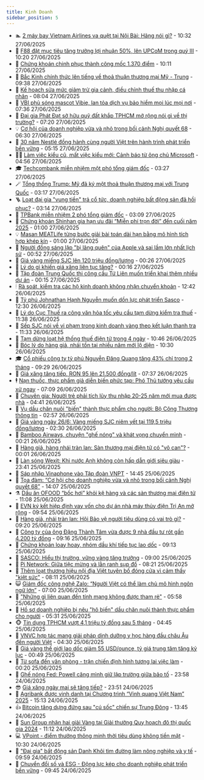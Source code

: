 ```yaml
---
title: Kinh Doanh
sidebar_position: 5
---
```


<!-- dantri-kinh-doanh:START -->
- 🏊 [2 máy bay Vietnam Airlines va quệt tại Nội Bài: Hãng nói gì?](https://dantri.com.vn/kinh-doanh/2-may-bay-vietnam-airlines-va-quet-tai-noi-bai-hang-noi-gi-20250627172508742.htm) - 10:32 27/06/2025
- 🦆 [F88 đặt mục tiêu tăng trưởng lợi nhuận 50%, lên UPCoM trong quý III](https://dantri.com.vn/kinh-doanh/f88-dat-muc-tieu-tang-truong-loi-nhuan-50-len-upcom-trong-quy-iii-20250627164217662.htm) - 10:20 27/06/2025
- 🦄 [Chứng khoán chinh phục thành công mốc 1.370 điểm](https://dantri.com.vn/kinh-doanh/chung-khoan-chinh-phuc-thanh-cong-moc-1370-diem-20250627160654089.htm) - 10:11 27/06/2025
- 🌝 [Bắc Kinh chính thức lên tiếng về thoả thuận thương mại Mỹ - Trung](https://dantri.com.vn/kinh-doanh/bac-kinh-chinh-thuc-len-tieng-ve-thoa-thuan-thuong-mai-my-trung-20250627153402431.htm) - 09:38 27/06/2025
- 💃 [Kế hoạch sửa mức giảm trừ gia cảnh, điều chỉnh thuế thu nhập cá nhân](https://dantri.com.vn/kinh-doanh/ke-hoach-sua-muc-giam-tru-gia-canh-dieu-chinh-thue-thu-nhap-ca-nhan-20250627122002389.htm) - 08:04 27/06/2025
- 🦏 [VBI phủ sóng mascot Vibie, lan tỏa dịch vụ bảo hiểm mọi lúc mọi nơi](https://dantri.com.vn/kinh-doanh/vbi-phu-song-mascot-vibie-lan-toa-dich-vu-bao-hiem-moi-luc-moi-noi-20250627142401666.htm) - 07:36 27/06/2025
- 🦩 [Đại gia Phát Đạt sở hữu quỹ đất khắp TPHCM mở rộng nói gì về thị trường?](https://dantri.com.vn/kinh-doanh/dai-gia-phat-dat-so-huu-quy-dat-khap-tphcm-mo-rong-noi-gi-ve-thi-truong-20250627134244771.htm) - 07:20 27/06/2025
- 💡 [Cơ hội của doanh nghiệp vừa và nhỏ trong bối cảnh Nghị quyết 68](https://dantri.com.vn/kinh-doanh/co-hoi-cua-doanh-nghiep-vua-va-nho-trong-boi-canh-nghi-quyet-68-20250626205044332.htm) - 06:30 27/06/2025
- 🌊 [30 năm Nestlé đồng hành cùng người Việt trên hành trình phát triển bền vững](https://dantri.com.vn/kinh-doanh/30-nam-nestle-dong-hanh-cung-nguoi-viet-tren-hanh-trinh-phat-trien-ben-vung-20250627112526783.htm) - 05:15 27/06/2025
- 🧑‍💻 [Làm việc kiểu cũ, mất việc kiểu mới: Cảnh báo từ ông chủ Microsoft](https://dantri.com.vn/kinh-doanh/lam-viec-kieu-cu-mat-viec-kieu-moi-canh-bao-tu-ong-chu-microsoft-20250627112822134.htm) - 04:56 27/06/2025
- 🎓 [Techcombank miễn nhiệm một phó tổng giám đốc](https://dantri.com.vn/kinh-doanh/techcombank-mien-nhiem-mot-pho-tong-giam-doc-20250627101532834.htm) - 03:27 27/06/2025
- 🪄 [Tổng thống Trump: Mỹ đã ký một thoả thuận thương mại với Trung Quốc](https://dantri.com.vn/kinh-doanh/tong-thong-trump-my-da-ky-mot-thoa-thuan-thuong-mai-voi-trung-quoc-20250627101241540.htm) - 03:17 27/06/2025
- 🪜 [Loạt đại gia &quot;vung tiền&quot; trả cổ tức, doanh nghiệp bất động sản đã hồi phục?](https://dantri.com.vn/kinh-doanh/loat-dai-gia-vung-tien-tra-co-tuc-doanh-nghiep-bat-dong-san-da-hoi-phuc-20250627074407201.htm) - 03:14 27/06/2025
- 🦄 [TPBank miễn nhiệm 2 phó tổng giám đốc](https://dantri.com.vn/kinh-doanh/tpbank-mien-nhiem-2-pho-tong-giam-doc-20250627095027855.htm) - 03:09 27/06/2025
- 💯 [Chứng khoán Shinhan gia hạn ưu đãi “Miễn phí trọn đời” đến cuối năm 2025](https://dantri.com.vn/kinh-doanh/chung-khoan-shinhan-gia-han-uu-dai-mien-phi-tron-doi-den-cuoi-nam-2025-20250626230103788.htm) - 01:00 27/06/2025
- 💡 [Masan MEATLife từng bước giải bài toán dài hạn bằng mô hình tích hợp khép kín](https://dantri.com.vn/kinh-doanh/masan-meatlife-tung-buoc-giai-bai-toan-dai-han-bang-mo-hinh-tich-hop-khep-kin-20250618202402365.htm) - 01:00 27/06/2025
- 🧰 [Người đồng sáng lập &quot;bị lãng quên&quot; của Apple và sai lầm lớn nhất lịch sử](https://dantri.com.vn/kinh-doanh/nguoi-dong-sang-lap-bi-lang-quen-cua-apple-va-sai-lam-lon-nhat-lich-su-20250625065226318.htm) - 00:52 27/06/2025
- 🎊 [Giá vàng miếng SJC lên 120 triệu đồng/lượng](https://dantri.com.vn/kinh-doanh/gia-vang-mieng-sjc-len-120-trieu-dongluong-20250627010521361.htm) - 00:26 27/06/2025
- 🔭 [Lý do gì khiến giá xăng liên tục tăng?](https://dantri.com.vn/kinh-doanh/ly-do-gi-khien-gia-xang-lien-tuc-tang-20250627062943691.htm) - 00:16 27/06/2025
- 💼 [Tập đoàn Trung Quốc thi công cầu Tứ Liên muốn triển khai thêm nhiều dự án](https://dantri.com.vn/kinh-doanh/tap-doan-trung-quoc-thi-cong-cau-tu-lien-muon-trien-khai-them-nhieu-du-an-20250626223645669.htm) - 00:15 27/06/2025
- 🕯 [Rà soát, kiểm tra các hộ kinh doanh không nhận chuyển khoản](https://dantri.com.vn/kinh-doanh/ra-soat-kiem-tra-cac-ho-kinh-doanh-khong-nhan-chuyen-khoan-20250626190409152.htm) - 12:42 26/06/2025
- 🫣 [Tỷ phú Johnathan Hạnh Nguyễn muốn dồn lực phát triển Sasco](https://dantri.com.vn/kinh-doanh/ty-phu-johnathan-hanh-nguyen-muon-don-luc-phat-trien-sasco-20250626150728365.htm) - 12:30 26/06/2025
- 🤠 [Lý do Cục Thuế ra công văn hỏa tốc yêu cầu tạm dừng kiểm tra thuế](https://dantri.com.vn/kinh-doanh/ly-do-cuc-thue-ra-cong-van-hoa-toc-yeu-cau-tam-dung-kiem-tra-thue-20250626175423223.htm) - 11:38 26/06/2025
- 🌈 [Sếp SJC nói về vi phạm trong kinh doanh vàng theo kết luận thanh tra](https://dantri.com.vn/kinh-doanh/sep-sjc-noi-ve-vi-pham-trong-kinh-doanh-vang-theo-ket-luan-thanh-tra-20250626175657561.htm) - 11:33 26/06/2025
- 🦅 [Tạm dừng loạt hệ thống thuế điện tử trong 4 ngày](https://dantri.com.vn/kinh-doanh/tam-dung-loat-he-thong-thue-dien-tu-trong-4-ngay-20250626172631463.htm) - 10:46 26/06/2025
- 🌁 [Bóc lý do hàng giả, nhái tồn tại nhiều năm mới lộ diện](https://dantri.com.vn/kinh-doanh/boc-ly-do-hang-gia-nhai-ton-tai-nhieu-nam-moi-lo-dien-20250626164639481.htm) - 10:30 26/06/2025
- 🎓 [Cổ phiếu công ty tỷ phú Nguyễn Đăng Quang tăng 43% chỉ trong 2 tháng](https://dantri.com.vn/kinh-doanh/co-phieu-cong-ty-ty-phu-nguyen-dang-quang-tang-43-chi-trong-2-thang-20250626162453421.htm) - 09:29 26/06/2025
- 📝 [Giá xăng tăng tiếp, RON 95 lên 21.500 đồng/lít](https://dantri.com.vn/kinh-doanh/gia-xang-tang-tiep-ron-95-len-21500-donglit-20250626143535181.htm) - 07:37 26/06/2025
- 🕴 [Nạn thuốc, thực phẩm giả diễn biến phức tạp: Phó Thủ tướng yêu cầu xử ngay](https://dantri.com.vn/kinh-doanh/nan-thuoc-thuc-pham-gia-dien-bien-phuc-tap-pho-thu-tuong-yeu-cau-xu-ngay-20250626134344163.htm) - 07:09 26/06/2025
- 🧰 [Chuyên gia: Người trẻ phải tích lũy thu nhập 20-25 năm mới mua được nhà](https://dantri.com.vn/kinh-doanh/chuyen-gia-nguoi-tre-phai-tich-luy-thu-nhap-20-25-nam-moi-mua-duoc-nha-20250626111158494.htm) - 04:41 26/06/2025
- 🤖 [Vụ dầu chăn nuôi &quot;biến&quot; thành thực phẩm cho người: Bộ Công Thương thông tin](https://dantri.com.vn/kinh-doanh/vu-dau-chan-nuoi-bien-thanh-thuc-pham-cho-nguoi-bo-cong-thuong-thong-tin-20250626090431301.htm) - 02:57 26/06/2025
- 🤠 [Giá vàng ngày 26/6: Vàng miếng SJC niêm yết tại 119,5 triệu đồng/lượng](https://dantri.com.vn/kinh-doanh/gia-vang-ngay-266-vang-mieng-sjc-niem-yet-tai-1195-trieu-dongluong-20250626074135533.htm) - 02:30 26/06/2025
- 🌮 [Bamboo Airways, chuyện &quot;ghế nóng&quot; và khát vọng chuyển mình](https://dantri.com.vn/kinh-doanh/bamboo-airways-chuyen-ghe-nong-va-khat-vong-chuyen-minh-20250624112231537.htm) - 00:21 26/06/2025
- 🦄 [Hàng giả, hàng nhái tràn lan: Sàn thương mại điện tử có &quot;vô can&quot;?](https://dantri.com.vn/kinh-doanh/hang-gia-hang-nhai-tran-lan-san-thuong-mai-dien-tu-co-vo-can-20250618173851898.htm) - 00:01 26/06/2025
- 👺 [Làn sóng Wexit: Khi nước Anh không còn hấp dẫn giới siêu giàu](https://dantri.com.vn/kinh-doanh/lan-song-wexit-khi-nuoc-anh-khong-con-hap-dan-gioi-sieu-giau-20250625230338903.htm) - 23:41 25/06/2025
- 🤗 [Sáp nhập Vinaphone vào Tập đoàn VNPT](https://dantri.com.vn/kinh-doanh/sap-nhap-vinaphone-vao-tap-doan-vnpt-20250625211559323.htm) - 14:45 25/06/2025
- 💪 [Tọa đàm: “Cơ hội cho doanh nghiệp vừa và nhỏ trong bối cảnh Nghị quyết 68”](https://dantri.com.vn/kinh-doanh/toa-dam-co-hoi-cho-doanh-nghiep-vua-va-nho-trong-boi-canh-nghi-quyet-68-20250625210138969.htm) - 14:07 25/06/2025
- ⚗️ [Dầu ăn OFOOD “bốc hơi” khỏi kệ hàng và các sàn thương mại điện tử](https://dantri.com.vn/kinh-doanh/dau-an-ofood-boc-hoi-khoi-ke-hang-va-cac-san-thuong-mai-dien-tu-20250625164841845.htm) - 11:08 25/06/2025
- 🧠 [EVN ký kết hiệp định vay vốn cho dự án nhà máy thủy điện Trị An mở rộng](https://dantri.com.vn/kinh-doanh/evn-ky-ket-hiep-dinh-vay-von-cho-du-an-nha-may-thuy-dien-tri-an-mo-rong-20250625163349182.htm) - 09:54 25/06/2025
- 🗽 [Hàng giả, nhái tràn lan: Hội Bảo vệ người tiêu dùng có vai trò gì?](https://dantri.com.vn/kinh-doanh/hang-gia-nhai-tran-lan-hoi-bao-ve-nguoi-tieu-dung-co-vai-tro-gi-20250625152035053.htm) - 09:20 25/06/2025
- 🫣 [Công ty của ông Đặng Thành Tâm vừa được 9 nhà đầu tư rót gần 4.200 tỷ đồng](https://dantri.com.vn/kinh-doanh/cong-ty-cua-ong-dang-thanh-tam-vua-duoc-9-nha-dau-tu-rot-gan-4200-ty-dong-20250625153618202.htm) - 09:16 25/06/2025
- 🫣 [Chứng khoán loay hoay, nhóm dầu khí tiếp tục lao dốc](https://dantri.com.vn/kinh-doanh/chung-khoan-loay-hoay-nhom-dau-khi-tiep-tuc-lao-doc-20250625155257792.htm) - 09:13 25/06/2025
- 🫣 [SASCO: Hiểu thị trường, vững vàng tăng trưởng](https://dantri.com.vn/kinh-doanh/sasco-hieu-thi-truong-vung-vang-tang-truong-20250625143632402.htm) - 09:00 25/06/2025
- 💂 [Pi Network: Giữa tiệc mừng và lằn ranh sụp đổ](https://dantri.com.vn/kinh-doanh/pi-network-giua-tiec-mung-va-lan-ranh-sup-do-20250625102431809.htm) - 08:21 25/06/2025
- 💫 [Thêm loạt thương hiệu nội địa Việt tuyên bố đóng cửa vì cảm thấy &quot;kiệt sức&quot;](https://dantri.com.vn/kinh-doanh/them-loat-thuong-hieu-noi-dia-viet-tuyen-bo-dong-cua-vi-cam-thay-kiet-suc-20250625101707182.htm) - 08:11 25/06/2025
- 😺 [Giám đốc công nghệ Zalo: “Người Việt có thể làm chủ mô hình ngôn ngữ lớn”](https://dantri.com.vn/kinh-doanh/giam-doc-cong-nghe-zalo-nguoi-viet-co-the-lam-chu-mo-hinh-ngon-ngu-lon-20250625124118535.htm) - 07:00 25/06/2025
- 🦆 [&quot;Những gì liên quan đến tính mạng không được tham rẻ&quot;](https://dantri.com.vn/kinh-doanh/nhung-gi-lien-quan-den-tinh-mang-khong-duoc-tham-re-20250625122417241.htm) - 05:58 25/06/2025
- 👀 [Hồ sơ doanh nghiệp bị nêu &quot;hô biến&quot; dầu chăn nuôi thành thực phẩm cho người](https://dantri.com.vn/kinh-doanh/ho-so-doanh-nghiep-bi-neu-ho-bien-dau-chan-nuoi-thanh-thuc-pham-cho-nguoi-20250625112610286.htm) - 05:31 25/06/2025
- 🐵 [Tín dụng TPHCM vượt 4,1 triệu tỷ đồng sau 5 tháng](https://dantri.com.vn/kinh-doanh/tin-dung-tphcm-vuot-41-trieu-ty-dong-sau-5-thang-20250625110427055.htm) - 04:45 25/06/2025
- 🤖 [VNVC hợp tác mang giải pháp dinh dưỡng y học hàng đầu châu Âu đến người Việt](https://dantri.com.vn/kinh-doanh/vnvc-hop-tac-mang-giai-phap-dinh-duong-y-hoc-hang-dau-chau-au-den-nguoi-viet-20250625111422135.htm) - 04:30 25/06/2025
- 💂 [Giá vàng thế giới lao dốc giảm 55 USD/ounce, tỷ giá trung tâm tăng kỷ lục](https://dantri.com.vn/kinh-doanh/gia-vang-the-gioi-lao-doc-giam-55-usdounce-ty-gia-trung-tam-tang-ky-luc-20250625072820435.htm) - 00:49 25/06/2025
- 🦆 [Từ sofa đến văn phòng - trận chiến định hình tương lai việc làm](https://dantri.com.vn/kinh-doanh/tu-sofa-den-van-phong-tran-chien-dinh-hinh-tuong-lai-viec-lam-20250621004417258.htm) - 00:20 25/06/2025
- 🦅 [Ghế nóng Fed: Powell căng mình giữ lập trường giữa bão tố](https://dantri.com.vn/kinh-doanh/ghe-nong-fed-powell-cang-minh-giu-lap-truong-giua-bao-to-20250625062612729.htm) - 23:58 24/06/2025
- 😎 [Giá xăng ngày mai sẽ tăng tiếp?](https://dantri.com.vn/kinh-doanh/gia-xang-ngay-mai-se-tang-tiep-20250625012504758.htm) - 23:51 24/06/2025
- 🐎 [Agribank được vinh danh tại Chương trình “Vinh quang Việt Nam” 2025](https://dantri.com.vn/kinh-doanh/agribank-duoc-vinh-danh-tai-chuong-trinh-vinh-quang-viet-nam-2025-20250624212612656.htm) - 15:13 24/06/2025
- 👍 [Bitcoin tăng dựng đứng sau &quot;cú sốc&quot; chiến sự Trung Đông](https://dantri.com.vn/kinh-doanh/bitcoin-tang-dung-dung-sau-cu-soc-chien-su-trung-dong-20250624173313306.htm) - 13:45 24/06/2025
- 🦒 [Sun Group nhận hai giải Vàng tại Giải thưởng Quy hoạch đô thị quốc gia 2024](https://dantri.com.vn/kinh-doanh/sun-group-nhan-hai-giai-vang-tai-giai-thuong-quy-hoach-do-thi-quoc-gia-2024-20250624174747955.htm) - 11:12 24/06/2025
- 💻 [VPoint - điểm thưởng thông minh thời tiêu dùng không tiền mặt](https://dantri.com.vn/kinh-doanh/vpoint-diem-thuong-thong-minh-thoi-tieu-dung-khong-tien-mat-20250624170057912.htm) - 10:30 24/06/2025
- 👺 [&quot;Đại gia&quot; bất động sản Danh Khôi tìm đường làm nông nghiệp và y tế](https://dantri.com.vn/kinh-doanh/dai-gia-bat-dong-san-danh-khoi-tim-duong-lam-nong-nghiep-va-y-te-20250624163713444.htm) - 09:59 24/06/2025
- 🧐 [Chuyển đổi số và ESG - Động lực kép cho doanh nghiệp phát triển bền vững](https://dantri.com.vn/kinh-doanh/chuyen-doi-so-va-esg-dong-luc-kep-cho-doanh-nghiep-phat-trien-ben-vung-20250624152719039.htm) - 09:45 24/06/2025<!-- dantri-kinh-doanh:END -->
